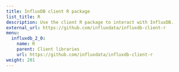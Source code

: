 ```yaml
---
title: InfluxDB client R package
list_title: R
description: Use the client R package to interact with InfluxDB.
external_url: https://github.com/influxdata/influxdb-client-r
menu:
  influxdb_2_0:
    name: R
    parent: Client libraries
    url: https://github.com/influxdata/influxdb-client-r
weight: 201
---
```

